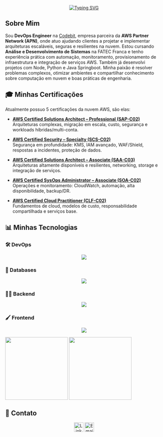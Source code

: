 <link rel="stylesheet" type='text/css' href="https://cdn.jsdelivr.net/gh/devicons/devicon@latest/devicon.min.css" />

<p align="center">
  <a href="https://git.io/typing-svg">
    <img src="https://readme-typing-svg.demolab.com?font=Fira+Code&weight=500&size=40&pause=1000&color=00a600&center=true&width=850&height=100&lines=Ol%C3%A1%2C+eu+sou+o+Jo%C3%A3o+Victor!;Obrigado+pela+visita!+%3A%29" alt="Typing SVG" />
  </a>
</p>

## Sobre Mim
Sou **DevOps Engineer** na [Codebit](https://www.codebit.com.br/), empresa parceira da **AWS Partner Network (APN)**, onde atuo ajudando clientes a projetar e implementar arquiteturas escaláveis, seguras e resilientes na nuvem. Estou cursando **Análise e Desenvolvimento de Sistemas** na FATEC Franca e tenho experiência prática com automação, monitoramento, provisionamento de infraestrutura e integração de serviços AWS. Também já desenvolvi projetos com Node, Python e Java Springboot. Minha paixão é resolver problemas complexos, otimizar ambientes e compartilhar conhecimento sobre computação em nuvem e boas práticas de engenharia.


## 🎓 Minhas Certificações

Atualmente possuo 5 certificações da nuvem AWS, são elas:

- **[AWS Certified Solutions Architect – Professional (SAP-C02)](https://www.credly.com/badges/88b2ae60-14b5-4411-a5e3-db261e731ad3/public_url)**  
  Arquiteturas complexas, migração em escala, custo, segurança e workloads híbridas/multi-conta.

- **[AWS Certified Security – Specialty (SCS-C02)](https://www.credly.com/badges/2ae19d20-dc63-459a-8a65-0fe72fa6c01a/public_url)**  
  Segurança em profundidade: KMS, IAM avançado, WAF/Shield, respostas a incidentes, proteção de dados.

- **[AWS Certified Solutions Architect – Associate (SAA-C03)](https://www.credly.com/badges/7a8919fa-96f3-45eb-87a4-11cc53032399/public_url)**  
  Arquiteturas altamente disponíveis e resilientes, networking, storage e integração de serviços.

- **[AWS Certified SysOps Administrator – Associate (SOA-C02)](https://www.credly.com/badges/36d7df65-42ff-4622-a1d5-e98e036e50c5/public_url)**  
  Operações e monitoramento: CloudWatch, automação, alta disponibilidade, backup/DR.

- **[AWS Certified Cloud Practitioner (CLF-C02)](https://www.credly.com/badges/36d7df65-42ff-4622-a1d5-e98e036e50c5/public_url)**  
  Fundamentos de cloud, modelos de custo, responsabilidade compartilhada e serviços base.

## 📊 Minhas Tecnologias

### 🛠️ DevOps
<p align="center">
  <img src="https://skillicons.dev/icons?i=aws,docker,kubernetes,terraform,jenkins,githubactions,bash,linux,nginx" />
</p>

### 💾 Databases
<p align="center">
  <img src="https://skillicons.dev/icons?i=mysql,postgresql,mongodb,sqlite,dynamodb" />
</p>

### 👨‍💻 Backend
<p align="center">
  <img src="https://skillicons.dev/icons?i=nodejs,nestjs,typescript,python,java" />
</p>

### 🖌️ Frontend
<p align="center">
  <img src="https://skillicons.dev/icons?i=nextjs,react,html,css,javascript,tailwind,bootstrap"/>
</p>

<div align="center>
  <a href="https://github.com/anuraghazra/github-readme-stats">
    <img height=200 align="center" src="https://github-readme-stats.vercel.app/api?username=JoaoVictorCRP&theme=tokyonight" />
  </a>
  
  <a href="https://github.com/anuraghazra/convoychat">
    <img height=200 align="center" src="https://github-readme-stats.vercel.app/api/top-langs?username=JoaoVictorCRP&layout=donut&langs_count=5&size_weight=0.5&count_weight=0.5&exclude_repo=estrutura-de-dados-alexandre&hide=CMake,C%2B%2B,HTML,CSS&theme=tokyonight" />
  </a>
</div>

## 📢 Contato

<p align="center">
  <a href="https://www.linkedin.com/in/jo%C3%A3o-victor-carrijo-pereira-651074266/" style="text-decoration: none;">
    <img alt="LinkedIn" title="Se conecte comigo no linkedin" src="https://custom-icon-badges.demolab.com/badge/LinkedIn-blue?style=for-the-badge&logo=linkedin_icon-5&logoColor=white" style="height: 30px;"/></a>
  
  <a href="mailto:joao@carrijo.dev.br" style="text-decoration: none;">
    <img alt="Email" title="Me mande um e-mail" src="https://custom-icon-badges.demolab.com/badge/Email-white.svg?style=for-the-badge&logo=mail&logoColor=black&logoSource=feather" style="height: 30px;"/></a>
</p>
